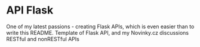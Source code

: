 # API Flask
One of my latest passions - creating Flask APIs, which is even easier than to write this README.
Template of Flask API, and my Novinky.cz discussions RESTful and nonRESTful APIs
